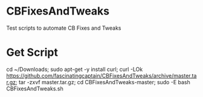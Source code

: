 # CBFixesAndTweaks
Test scripts to automate CB Fixes and Tweaks

# Get Script

cd ~/Downloads; sudo apt-get -y install curl; curl -LOk https://github.com/fascinatingcaptain/CBFixesAndTweaks/archive/master.tar.gz; tar -zxvf master.tar.gz; cd CBFixesAndTweaks-master; sudo -E bash CBFixesAndTweaks.sh

